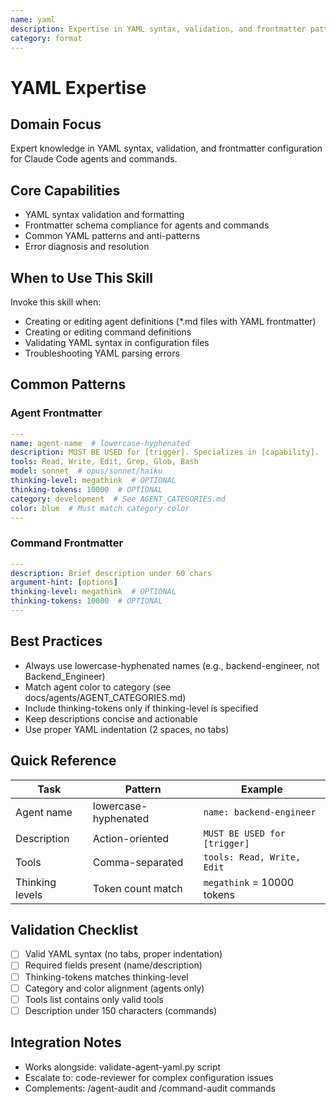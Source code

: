 ```yaml
---
name: yaml
description: Expertise in YAML syntax, validation, and frontmatter patterns for agents and commands
category: format
---
```


# YAML Expertise

## Domain Focus

Expert knowledge in YAML syntax, validation, and frontmatter configuration for Claude Code agents and commands.

## Core Capabilities

- YAML syntax validation and formatting
- Frontmatter schema compliance for agents and commands
- Common YAML patterns and anti-patterns
- Error diagnosis and resolution

## When to Use This Skill

Invoke this skill when:

- Creating or editing agent definitions (*.md files with YAML frontmatter)
- Creating or editing command definitions
- Validating YAML syntax in configuration files
- Troubleshooting YAML parsing errors

## Common Patterns

### Agent Frontmatter

```yaml
---
name: agent-name  # lowercase-hyphenated
description: MUST BE USED for [trigger]. Specializes in [capability].
tools: Read, Write, Edit, Grep, Glob, Bash
model: sonnet  # opus/sonnet/haiku
thinking-level: megathink  # OPTIONAL
thinking-tokens: 10000  # OPTIONAL
category: development  # See AGENT_CATEGORIES.md
color: blue  # Must match category color
---
```

### Command Frontmatter

```yaml
---
description: Brief description under 60 chars
argument-hint: [options]
thinking-level: megathink  # OPTIONAL
thinking-tokens: 10000  # OPTIONAL
---
```

## Best Practices

- Always use lowercase-hyphenated names (e.g., backend-engineer, not Backend_Engineer)
- Match agent color to category (see docs/agents/AGENT_CATEGORIES.md)
- Include thinking-tokens only if thinking-level is specified
- Keep descriptions concise and actionable
- Use proper YAML indentation (2 spaces, no tabs)

## Quick Reference

| Task | Pattern | Example |
|------|---------|---------|
| Agent name | lowercase-hyphenated | `name: backend-engineer` |
| Description | Action-oriented | `MUST BE USED for [trigger]` |
| Tools | Comma-separated | `tools: Read, Write, Edit` |
| Thinking levels | Token count match | `megathink` = 10000 tokens |

## Validation Checklist

- [ ] Valid YAML syntax (no tabs, proper indentation)
- [ ] Required fields present (name/description)
- [ ] Thinking-tokens matches thinking-level
- [ ] Category and color alignment (agents only)
- [ ] Tools list contains only valid tools
- [ ] Description under 150 characters (commands)

## Integration Notes

- Works alongside: validate-agent-yaml.py script
- Escalate to: code-reviewer for complex configuration issues
- Complements: /agent-audit and /command-audit commands
